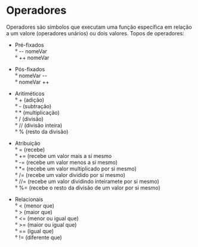 # Operadores

Operadores são símbolos que executam uma função específica em relação a um valore (operadores unários) ou dois valores. Topos de operadores:

* Pré-fixados
<br/>° -- nomeVar 
<br/>° ++ nomeVar 

* Pós-fixados
<br/>° nomeVar --
<br/>° nomeVar ++

* Aritiméticos
<br/>° + (adição)
<br/>° - (subtração)
<br/>° * (multiplicação)
<br/>° / (divisão)
<br/>° // (divisão inteira)
<br/>° % (resto da divisão)

* Atribuição
<br/>° = (recebe)
<br/>° += (recebe um valor mais a si mesmo
<br/>° -= (recebe um valor menos a si mesmo)
<br/>° *= (recebe um valor multiplicado por si mesmo)
<br/>° /= (recebe um valor dividido por si mesmo)
<br/>° //= (recebe um valor dividindo inteiramete por si mesmo)
<br/>° %= (recebe o resto da divisão de um valor por si mesmo)

* Relacionais
<br/>° < (menor que)
<br/>° > (maior que)
<br/>° <= (menor ou igual que)
<br/>° >= (maior ou igual que)
<br/>° == (igual que)
<br/>° != (diferente que)
